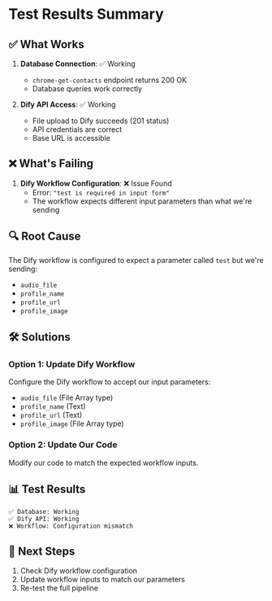 # Test Results Summary

## ✅ What Works

1. **Database Connection**: ✅ Working
   - `chrome-get-contacts` endpoint returns 200 OK
   - Database queries work correctly

2. **Dify API Access**: ✅ Working  
   - File upload to Dify succeeds (201 status)
   - API credentials are correct
   - Base URL is accessible

## ❌ What's Failing

1. **Dify Workflow Configuration**: ❌ Issue Found
   - Error: `"test is required in input form"`
   - The workflow expects different input parameters than what we're sending

## 🔍 Root Cause

The Dify workflow is configured to expect a parameter called `test` but we're sending:
- `audio_file`
- `profile_name` 
- `profile_url`
- `profile_image`

## 🛠️ Solutions

### Option 1: Update Dify Workflow
Configure the Dify workflow to accept our input parameters:
- `audio_file` (File Array type)
- `profile_name` (Text)
- `profile_url` (Text) 
- `profile_image` (File Array type)

### Option 2: Update Our Code
Modify our code to match the expected workflow inputs.

## 📊 Test Results

```
✅ Database: Working
✅ Dify API: Working  
❌ Workflow: Configuration mismatch
```

## 🎯 Next Steps

1. Check Dify workflow configuration
2. Update workflow inputs to match our parameters
3. Re-test the full pipeline
